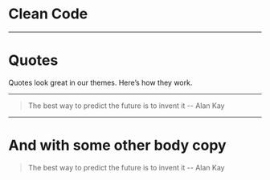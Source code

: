 # Clean Code

---

# Quotes

Quotes look great in our themes. Here’s how they work.

---

> The best way to predict the future is to invent it
-- Alan Kay

---

# And with some other body copy

> The best way to predict the future is to invent it
-- Alan Kay